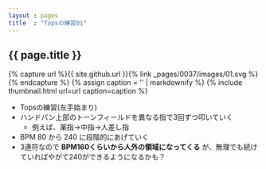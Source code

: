 ```yaml
---
layout : pages
title  : "Topsの練習01"
---
```


## {{ page.title }}

{% capture url %}{{ site.github.url }}{% link _pages/0037/images/01.svg %}{% endcapture %}
{% assign caption = '' | markdownify %}
{% include thumbnail.html url=url caption=caption %}

* Topsの練習(左手始まり)
* ハンドパン上部のトーンフィールドを異なる指で3回ずつ叩いていく
  * 例えば、薬指→中指→人差し指
* BPM 80 から 240 に段階的にあげていく
* 3連符なので **BPM160くらいから人外の領域になってくる** が、無理でも続けていればやがて240ができるようになるかも？
